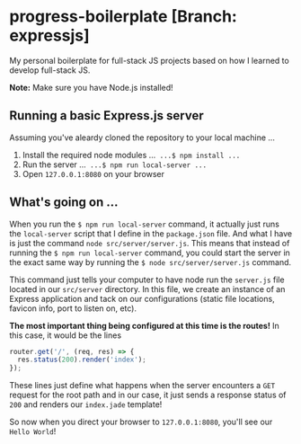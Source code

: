 # progress-boilerplate [Branch: expressjs]
My personal boilerplate for full-stack JS projects based on how I learned to
develop full-stack JS.

**Note:** Make sure you have Node.js installed!

## Running a basic Express.js server
Assuming you've aleardy cloned the repository to your local machine ...

1. Install the required node modules
...```
...$ npm install
...```
2. Run the server
...```
...$ npm run local-server
...```
3. Open `127.0.0.1:8080` on your browser

## What's going on ...
When you run the `$ npm run local-server` command, it actually just runs the
`local-server` script that I define in the `package.json` file. And what I have
is just the command `node src/server/server.js`. This means that instead of
running the `$ npm run local-server` command, you could start the server in the
exact same way by running the `$ node src/server/server.js` command.

This command just tells your computer to have node run the `server.js` file
located in our `src/server` directory. In this file, we create an instance of
an Express application and tack on our configurations (static file locations,
favicon info, port to listen on, etc).

**The most important thing being configured at this time is the routes!** In
this case, it would be the lines
```javascript
router.get('/', (req, res) => {
  res.status(200).render('index');
});
```
These lines just define what happens when the server encounters a `GET` request
for the root path and in our case, it just sends a response status of `200` and
renders our `index.jade` template!

So now when you direct your browser to `127.0.0.1:8080`, you'll see our `Hello
World`!
